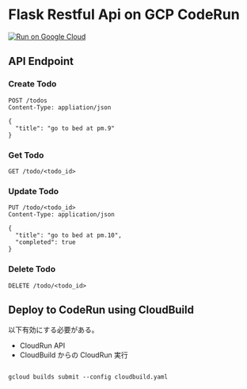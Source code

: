 # Flask Restful Api on GCP CodeRun

[![Run on Google Cloud](https://storage.googleapis.com/cloudrun/button.svg)](https://console.cloud.google.com/cloudshell/editor?shellonly=true&cloudshell_image=gcr.io/cloudrun/button&cloudshell_git_repo=https://github.com/company-dog/flask-coderun.git)

## API Endpoint

### Create Todo

```
POST /todos
Content-Type: appliation/json

{
  "title": "go to bed at pm.9"
}
```

### Get Todo

```
GET /todo/<todo_id>
```

### Update Todo

```
PUT /todo/<todo_id>
Content-Type: application/json

{
  "title": "go to bed at pm.10",
  "completed": true
}
```

### Delete Todo

```
DELETE /todo/<todo_id>
```

## Deploy to CodeRun using CloudBuild

以下有効にする必要がある。

- CloudRun API
- CloudBuild からの CloudRun 実行

```

gcloud builds submit --config cloudbuild.yaml

```

```

```
